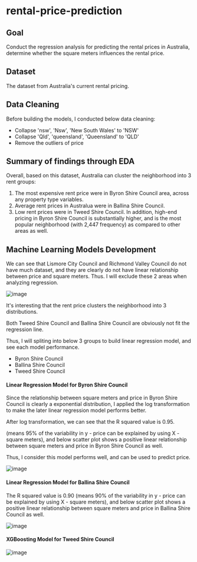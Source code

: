 # rental-price-prediction

## Goal

Conduct the regression analysis for predicting the rental prices in Australia, determine whether the square meters influences the rental price. 

## Dataset

The dataset from Australia's current rental pricing.

## Data Cleaning

Before building the models, I conducted below data cleaning:
- Collapse 'nsw', 'Nsw', 'New South Wales' to 'NSW'
- Collapse 'Qld', 'queensland', 'Queensland' to 'QLD'
- Remove the outliers of price

## Summary of findings through EDA

Overall, based on this dataset, Australia can cluster the neighborhood into 3 rent groups: 
1. The most expensive rent price were in Byron Shire Council area, across any property type variables. 
2.  Average rent prices in Australua were in Ballina Shire Council. 
3.  Low rent prices were in Tweed Shire Council.
In addition, high-end pricing in Byron Shire Council is substantially higher, and is the most popular neighborhood (with 2,447 frequency) as compared to other areas as well.

## Machine Learning Models Development

We can see that Lismore City Council and Richmond Valley Council do not have much dataset, and they are clearly do not have linear relationship between price and square meters. Thus. I will exclude these 2 areas when analyzing regression.

![image](https://github.com/miayuxin/machine-learning-project/blob/master/Rental%20price%20prediction%20/Image/Distribution.png)

It's interesting that the rent price clusters the neighborhood into 3 distributions.

Both Tweed Shire Council and Ballina Shire Council are obviously not fit the regression line.

Thus, I will spliting into below 3 groups to build linear regression model, and see each model performance.

- Byron Shire Council
- Ballina Shire Council
- Tweed Shire Council

#### Linear Regression Model for Byron Shire Council

Since the relationship between square meters and price in Byron Shire Council is clearly a exponential distribution, I applied the log transformation to make the later linear regression model performs better.

After log transformation, we can see that the R squared value is 0.95.

(means 95% of the variability in y - price can be explained by using X - square meters), and below scatter plot shows a positive linear relationship between square meters and price in Byron Shire Council as well.

Thus, I consider this model performs well, and can be used to predict price.

![image](https://github.com/miayuxin/machine-learning-project/blob/master/Rental%20price%20prediction%20/Image/Byron%20Shire%20Council.png)

#### Linear Regression Model for Ballina Shire Council

The R squared value is 0.90 (means 90% of the variability in y - price can be explained by using X - square meters), and below scatter plot shows a positive linear relationship between square meters and price in Ballina Shire Council as well.

![image](https://github.com/miayuxin/machine-learning-project/blob/master/Rental%20price%20prediction%20/Image/Ballina%20Shire%20Council.png)

#### XGBoosting Model for Tweed Shire Council

![image](https://github.com/miayuxin/machine-learning-project/blob/master/Rental%20price%20prediction%20/Image/gradient%20boosting.png)
